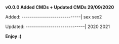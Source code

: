 **v0.0.0
Added CMDs + Updated CMDs
29/09/2020**

Added:
-----------------------------|
sex
sex2

Updated:
-----------------------------|
2020
2021

**Enjoy :)**
